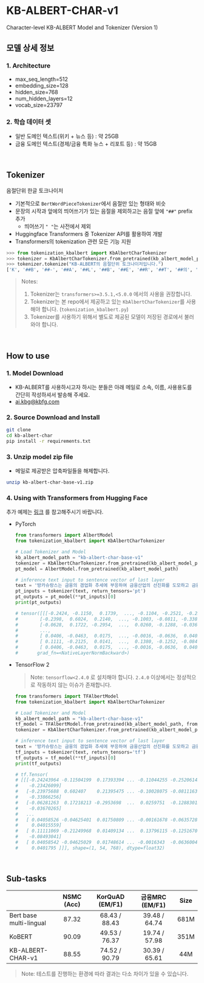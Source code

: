 # KB-ALBERT-CHAR-v1

Character-level KB-ALBERT Model and Tokenizer (Version 1)

## 모델 상세 정보

### 1. Architecture

- max_seq_length=512
- embedding_size=128
- hidden_size=768
- num_hidden_layers=12
- vocab_size=23797

### 2. 학습 데이터 셋

- 일반 도메인 텍스트(위키 + 뉴스 등) : 약 25GB
- 금융 도메인 텍스트(경제/금융 특화 뉴스 + 리포트 등) : 약 15GB

</br>

## Tokenizer

음절단위 한글 토크나이저

- 기본적으로 `BertWordPieceTokenizer`에서 음절만 있는 형태와 비슷
- 문장의 시작과 앞에의 띄어쓰기가 있는 음절을 제외하고는 음절 앞에 `"##"` prefix 추가
  - 띄어쓰기 `" "`는 사전에서 제외
- Huggingface Transformers 중 Tokenizer API를 활용하여 개발
- Transformers의 tokenization 관련 모든 기능 지원

```python
>>> from tokenization_kbalbert import KbAlbertCharTokenizer
>>> tokenizer = KbAlbertCharTokenizer.from_pretrained(kb_albert_model_path)
>>> tokenizer.tokenize("KB-ALBERT의 음절단위 토크나이저입니다.")
['K', '##B', '##-', '##A', '##L', '##B', '##E', '##R', '##T', '##의', '음', '##절', '##단', '##위', '토', '##크', '##나', '##이', '##저', '##입', '##니', '##다', '##.']
```

> Notes:
>
> 1. Tokenizer는 `transformers>=3.5.1,<5.0.0` 에서의 사용을 권장합니다.
> 2. Tokenizer는 본 repo에서 제공하고 있는 `KbAlbertCharTokenizer`를 사용해야 합니다. (`tokenization_kbalbert.py`)
> 3. Tokenizer를 사용하기 위해서 별도로 제공된 모델이 저장된 경로에서 불러와야 합니다.

<br>

## How to use

### 1. Model Download

- KB-ALBERT를 사용하시고자 하시는 분들은 아래 메일로 소속, 이름, 사용용도를 간단히 작성하셔서 발송해 주세요.
- ai.kbg@kbfg.com

### 2. Source Download and Install

```bash
git clone
cd kb-albert-char
pip install -r requirements.txt
```

### 3. Unzip model zip file

- 메일로 제공받은 압축파일들을 해제합니다.

```bash
unzip kb-albert-char-base-v1.zip
```

### 4. Using with Transformers from Hugging Face

추가 예제는 [링크](./examples) 를 참고해주시기 바랍니다.

- PyTorch

  ```python
  from transformers import AlbertModel
  from tokenization_kbalbert import KbAlbertCharTokenizer

  # Load Tokenizer and Model
  kb_albert_model_path = "kb-albert-char-base-v1"
  tokenizer = KbAlbertCharTokenizer.from_pretrained(kb_albert_model_path)
  pt_model = AlbertModel.from_pretrained(kb_albert_model_path)

  # inference text input to sentence vector of last layer
  text = '방카슈랑스는 금융의 겸업화 추세에 부응하여 금융산업의 선진화를 도모하고 금융소비자의 편익을 위하여 도입되었습니다.'
  pt_inputs = tokenizer(text, return_tensors='pt')
  pt_outputs = pt_model(**pt_inputs)[0]
  print(pt_outputs)

  # tensor([[[-0.2424, -0.1150,  0.1739,  ..., -0.1104, -0.2521, -0.2343],
  #        [-0.2398,  0.6024,  0.2140,  ..., -0.1003, -0.0811, -0.3387],
  #        [-0.0628,  0.1722, -0.2954,  ...,  0.0260, -0.1288, -0.0367],
  #        ...,
  #        [ 0.0406, -0.0463,  0.0175,  ..., -0.0016, -0.0636,  0.0402],
  #        [ 0.1111, -0.2125,  0.0141,  ...,  0.1380, -0.1252, -0.0849],
  #        [ 0.0406, -0.0463,  0.0175,  ..., -0.0016, -0.0636,  0.0402]]],
  #       grad_fn=<NativeLayerNormBackward>)
  ```

- TensorFlow 2 

  > Note: `tensorflow<2.4.0` 로 설치해야 합니다. `2.4.0` 이상에서는 정상적으로 작동하지 않는 이슈가 존재합니다.

  ```python
  from transformers import TFAlbertModel
  from tokenization_kbalbert import KbAlbertCharTokenizer

  # Load Tokenizer and Model
  kb_albert_model_path = "kb-albert-char-base-v1"
  tf_model = TFAlbertModel.from_pretrained(kb_albert_model_path, from_pt=True)  # Load Model from pytorch checkpoint
  tokenizer = KbAlbertCharTokenizer.from_pretrained(kb_albert_model_path)

  # inference text input to sentence vector of last layer
  text = '방카슈랑스는 금융의 겸업화 추세에 부응하여 금융산업의 선진화를 도모하고 금융소비자의 편익을 위하여 도입되었습니다.'
  tf_inputs = tokenizer(text, return_tensors='tf')
  tf_outputs = tf_model(**tf_inputs)[0]
  print(tf_outputs)

  # tf.Tensor(
  # [[[-0.24243964 -0.11504199  0.17393394 ... -0.11044255 -0.25206143
  #    -0.23426099]
  #   [-0.23975688  0.602407    0.21395475 ... -0.10028075 -0.0811163
  #    -0.33866256]
  #   [-0.06281263  0.17218213 -0.2953698  ...  0.0259751  -0.12883013
  #    -0.03670265]
  #   ...
  #   [ 0.04058526 -0.04625401  0.01750809 ... -0.00161678 -0.06357289
  #     0.04015559]
  #   [ 0.11111069 -0.21249968  0.01409134 ...  0.13796115 -0.12516701
  #    -0.08493041]
  #   [ 0.04058542 -0.04625029  0.01748614 ... -0.0016343  -0.06360044
  #     0.0401795 ]]], shape=(1, 54, 768), dtype=float32)
  ```

</br>

## Sub-tasks

|                         | NSMC (Acc) | KorQuAD (EM/F1) | 금융MRC (EM/F1) | Size |
| :---------------------- | :--------: | :-------------: | :-------------: | :--: |
| Bert base multi-lingual |   87.32    |  68.43 / 88.43  |  39.48 / 64.74  | 681M |
| KoBERT                  |   90.09    |  49.53 / 76.37  |  19.74 / 57.98  | 351M |
| KB-ALBERT-CHAR-v1       |   88.55    |  74.52 / 90.79  |  30.39 / 65.61  | 44M  |

> Note: 테스트를 진행하는 환경에 따라 결과는 다소 차이가 있을 수 있습니다.
